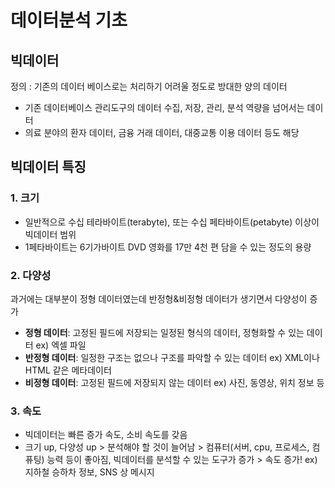 # 데이터분석 기초

## 빅데이터
정의 : 기존의 데이터 베이스로는 처리하기 어려울 정도로 방대한 양의 데이터<br>
- 기존 데이터베이스 관리도구의 데이터 수집, 저장, 관리, 분석 역량을 넘어서는 데이터<br>
- 의료 분야의 환자 데이터, 금융 거래 데이터, 대중교통 이용 데이터 등도 해당<br>

## 빅데이터 특징

### 1. 크기
- 일반적으로 수십 테라바이트(terabyte), 또는 수십 페타바이트(petabyte) 이상이 빅데이터 범위<br>
- 1페타바이트는 6기가바이트 DVD 영화를 17만 4천 편 담을 수 있는 정도의 용량

### 2. 다양성
과거에는 대부분이 정형 데이터였는데 반정형&비정형 데이터가 생기면서 다양성이 증가
- **정형 데이터**: 고정된 필드에 저장되는 일정된 형식의 데이터, 정형화할 수 있는 데이터  ex) 엑셀 파일<br>
- **반정형 데이터**: 일정한 구조는 없으나 구조를 파악할 수 있는 데이터 ex) XML이나 HTML 같은 메타데이터<br>
- **비정형 데이터**: 고정된 필드에 저장되지 않는 데이터 ex) 사진, 동영상, 위치 정보 등<br>

### 3. 속도
- 빅데이터는 빠른 증가 속도, 소비 속도를 갖음
- 크기 up, 다양성 up > 분석해야 할 것이 늘어남 > 컴퓨터(서버, cpu, 프로세스, 컴퓨팅) 능력 등이 좋아짐, 빅데이터를 분석할 수 있는 도구가 증가 > 속도 증가! ex) 지하철 승하차 정보, SNS 상 메시지
